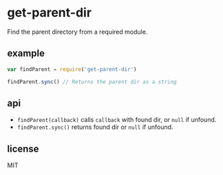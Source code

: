 # get-parent-dir

Find the parent directory from a required module.

## example

```javascript
var findParent = require('get-parent-dir')

findParent.sync() // Returns the parent dir as a string
```

## api

* `findParent(callback)` calls `callback` with found dir, or `null` if unfound.
* `findParent.sync()` returns found dir or `null` if unfound.

## license

MIT
